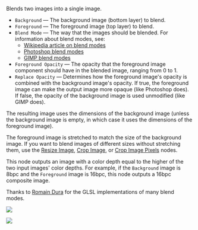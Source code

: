 Blends two images into a single image.

   - `Background` — The background image (bottom layer) to blend.
   - `Foreground` — The foreground image (top layer) to blend.
   - `Blend Mode` — The way that the images should be blended. For information about blend modes, see: 
      - [Wikipedia article on blend modes](https://en.wikipedia.org/wiki/Blend_modes)
      - [Photoshop blend modes](https://helpx.adobe.com/photoshop/using/blending-modes.html)
      - [GIMP blend modes](http://docs.gimp.org/en/gimp-concepts-layer-modes.html)
   - `Foreground Opacity` — The opacity that the foreground image component should have in the blended image, ranging from 0 to 1.
   - `Replace Opacity` — Determines how the foreground image's opacity is combined with the background image's opacity.  If true, the foreground image can make the output image more opaque (like Photoshop does).  If false, the opacity of the background image is used unmodified (like GIMP does).

The resulting image uses the dimensions of the background image (unless the background image is empty, in which case it uses the dimensions of the foreground image).

The foreground image is stretched to match the size of the background image.  If you want to blend images of different sizes without stretching them, use the [Resize Image](vuo-node://vuo.image.resize), [Crop Image](vuo-node://vuo.image.crop), or [Crop Image Pixels](vuo-node://vuo.image.crop.pixels) nodes.

This node outputs an image with a color depth equal to the higher of the two input images' color depths.  For example, if the `Background` image is 8bpc and the `Foreground` image is 16bpc, this node outputs a 16bpc composite image.

Thanks to [Romain Dura](http://mouaif.wordpress.com/2009/01/05/photoshop-math-with-glsl-shaders/) for the GLSL implementations of many blend modes.


![](mountains.png)

![](blend.png)
